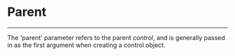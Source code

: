 Parent
==============================================================================
---
The 'parent' parameter refers to the parent *control*, and is generally passed
in as the first argument when creating a control object.
